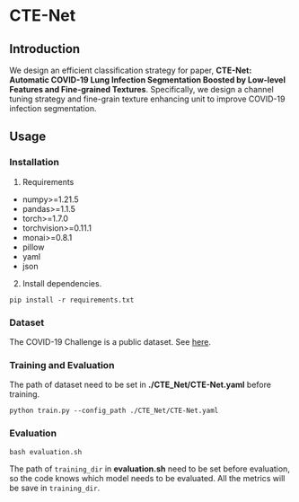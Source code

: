 # CTE-Net
## Introduction
We design an efficient classification strategy for paper, **CTE-Net: Automatic COVID-19 Lung Infection Segmentation Boosted by Low-level Features and Fine-grained Textures**. 
Specifically, we design a channel tuning strategy and fine-grain texture enhancing unit to improve COVID-19 infection segmentation.

## Usage
### Installation
1. Requirements

- numpy>=1.21.5
- pandas>=1.1.5
- torch>=1.7.0
- torchvision>=0.11.1
- monai>=0.8.1
- pillow
- yaml
- json

2. Install dependencies.
```shell
pip install -r requirements.txt
```

### Dataset
The COVID-19 Challenge is a public dataset. See [here](https://covid-segmentation.grand-challenge.org).

### Training and Evaluation
The path of dataset need to be set in **./CTE_Net/CTE-Net.yaml** before training.
```
python train.py --config_path ./CTE_Net/CTE-Net.yaml
```
### Evaluation
```
bash evaluation.sh
```
The path of `training_dir` in **evaluation.sh** need to be set before evaluation, so the code knows which model needs to be evaluated.
All the metrics will be save in `training_dir`.
